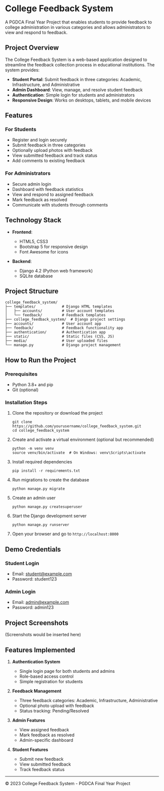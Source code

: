 # College Feedback System

A PGDCA Final Year Project that enables students to provide feedback to college administration in various categories and allows administrators to view and respond to feedback.

## Project Overview

The College Feedback System is a web-based application designed to streamline the feedback collection process in educational institutions. The system provides:

- **Student Portal**: Submit feedback in three categories: Academic, Infrastructure, and Administrative
- **Admin Dashboard**: View, manage, and resolve student feedback
- **Authentication**: Simple login for students and administrators
- **Responsive Design**: Works on desktops, tablets, and mobile devices

## Features

### For Students
- Register and login securely
- Submit feedback in three categories
- Optionally upload photos with feedback
- View submitted feedback and track status
- Add comments to existing feedback

### For Administrators
- Secure admin login
- Dashboard with feedback statistics
- View and respond to assigned feedback
- Mark feedback as resolved
- Communicate with students through comments

## Technology Stack

- **Frontend**:
  - HTML5, CSS3
  - Bootstrap 5 for responsive design
  - Font Awesome for icons

- **Backend**:
  - Django 4.2 (Python web framework)
  - SQLite database 

## Project Structure

```
college_feedback_system/
├── templates/            # Django HTML templates
│   ├── accounts/         # User account templates
│   └── feedback/         # Feedback templates
├── college_feedback_system/  # Django project settings
├── accounts/             # User account app
├── feedback/             # Feedback functionality app
├── authentication/       # Authentication app
├── static/               # Static files (CSS, JS)
├── media/                # User uploaded files
└── manage.py             # Django project management
```

## How to Run the Project

### Prerequisites
- Python 3.8+ and pip
- Git (optional)

### Installation Steps
1. Clone the repository or download the project
   ```
   git clone https://github.com/yourusername/college_feedback_system.git
   cd college_feedback_system
   ```

2. Create and activate a virtual environment (optional but recommended)
   ```
   python -m venv venv
   source venv/bin/activate  # On Windows: venv\Scripts\activate
   ```

3. Install required dependencies
   ```
   pip install -r requirements.txt
   ```

4. Run migrations to create the database
   ```
   python manage.py migrate
   ```

5. Create an admin user
   ```
   python manage.py createsuperuser
   ```

6. Start the Django development server
   ```
   python manage.py runserver
   ```

7. Open your browser and go to `http://localhost:8000`

## Demo Credentials

### Student Login
- Email: student@example.com
- Password: student123

### Admin Login
- Email: admin@example.com
- Password: admin123

## Project Screenshots

(Screenshots would be inserted here)

## Features Implemented

1. **Authentication System**
   - Single login page for both students and admins
   - Role-based access control
   - Simple registration for students

2. **Feedback Management**
   - Three feedback categories: Academic, Infrastructure, Administrative
   - Optional photo upload with feedback
   - Status tracking: Pending/Resolved

3. **Admin Features**
   - View assigned feedback
   - Mark feedback as resolved
   - Admin-specific dashboard

4. **Student Features**
   - Submit new feedback
   - View submitted feedback
   - Track feedback status

---

© 2023 College Feedback System - PGDCA Final Year Project